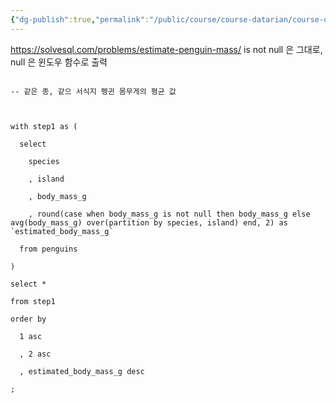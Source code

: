 ```yaml
---
{"dg-publish":true,"permalink":"/public/course/course-datarian/course-datarian//","tags":["CASE","Window"],"created":"2025-08-26T15:00:21.025+09:00","updated":"2025-08-29T16:08:45.865+09:00"}
---
```


https://solvesql.com/problems/estimate-penguin-mass/
is not null 은 그대로, null 은 윈도우 함수로 출력



```mysql

-- 같은 종, 같으 서식지 펭귄 몸무게의 평균 값

  

with step1 as (

  select

    species

    , island

    , body_mass_g

    , round(case when body_mass_g is not null then body_mass_g else avg(body_mass_g) over(partition by species, island) end, 2) as `estimated_body_mass_g`

  from penguins

)

select *

from step1

order by

  1 asc

  , 2 asc

  , estimated_body_mass_g desc

;
```